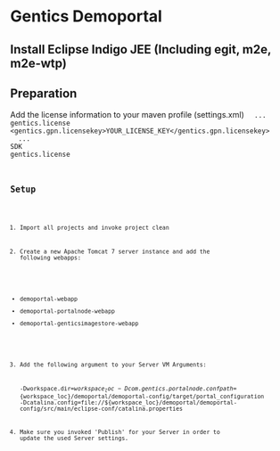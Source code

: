 # Gentics Demoportal #

## Install Eclipse Indigo JEE (Including egit, m2e, m2e-wtp) ##

## Preparation ##

Add the license information to your maven profile (settings.xml)
<code>
    <profiles>
        ...
        <profile>
            <id>gentics.license</id>
            <properties>
                    <gentics.gpn.licensekey>YOUR_LICENSE_KEY</gentics.gpn.licensekey>
            </properties>
        </profile>
        ...
    </profiles>
    <activeProfiles>
        <activeProfile>SDK</activeProfile>
        <activeProfile>gentics.license</activeProfile>
    </activeProfiles>
<code>

## Setup ##

1. Import all projects and invoke project clean

2. Create a new Apache Tomcat 7 server instance and add the following webapps:

* demoportal-webapp
* demoportal-portalnode-webapp
* demoportal-genticsimagestore-webapp

3. Add the following argument to your Server VM Arguments:

	-Dworkspace.dir=${workspace_loc}
	-Dcom.gentics.portalnode.confpath=${workspace_loc}/demoportal/demoportal-config/target/portal_configuration
	-Dcatalina.config=file://${workspace_loc}/demoportal/demoportal-config/src/main/eclipse-conf/catalina.properties

4. Make sure you invoked 'Publish' for your Server in order to update the used Server settings.